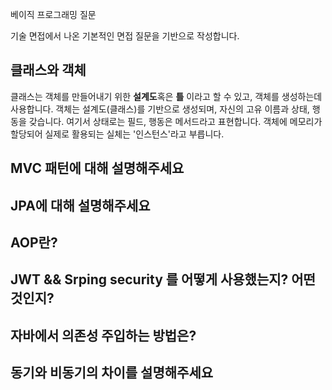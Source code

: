 베이직 프로그래밍 질문

기술 면접에서 나온 기본적인 면접 질문을 기반으로 작성합니다.

## 클래스와 객체
클래스는 객체를 만들어내기 위한 **설계도**혹은 **틀** 이라고 할 수 있고, 객체를 생성하는데 사용합니다.
객체는 설계도(클래스)를 기반으로 생성되며, 자신의 고유 이름과 상태, 행동을 갖습니다.
여기서 상태로는 필드, 행동은 메서드라고 표현합니다.
객체에 메모리가 할당되어 실제로 활용되는 실체는 '인스턴스'라고 부릅니다.

## MVC 패턴에 대해 설명해주세요


## JPA에 대해 설명해주세요

## AOP란?

## JWT && Srping security 를 어떻게 사용했는지? 어떤것인지?

## 자바에서 의존성 주입하는 방법은?

## 동기와 비동기의 차이를 설명해주세요

